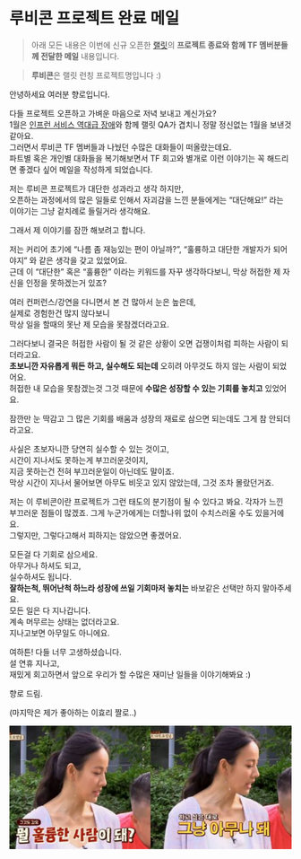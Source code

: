 # 루비콘 프로젝트 완료 메일

> 아래 모든 내용은 이번에 신규 오픈한 [랠릿](https://www.rallit.com/)의 **프로젝트 종료와 함께 TF 멤버분들께 전달한 메일** 내용입니다.  

> **루비콘**은 랠릿 런칭 프로젝트명입니다 :)

안녕하세요 여러분 향로입니다.  
  
다들 프로젝트 오픈하고 가벼운 마음으로 저녁 보내고 계신가요?  
1월은 [인프런 서비스 역대급 장애](https://www.inflearn.com/notices/385875)와 함께 랠릿 QA가 겹치니 정말 정신없는 1월을 보낸것 같아요.  
그러면서 루비콘 TF 멤버들과 나눴던 수많은 대화들이 떠올랐는데요.  
파트별 혹은 개인별 대화들을 복기해보면서 TF 회고와 별개로 이런 이야기는 꼭 해드리면 좋겠다 싶어 메일을 작성하게 되었습니다.  
  
저는 루비콘 프로젝트가 대단한 성과라고 생각 하지만,  
오픈하는 과정에서의 많은 일들로 인해서 자괴감을 느낀 분들에게는 “대단해요!” 라는 이야기는 그냥 겉치례로 들릴거라 생각해요.  
  
그래서 제 이야기를 잠깐 해보려고 합니다.  
  
저는 커리어 초기에 “나름 좀 재능있는 편이 아닐까?”, “훌륭하고 대단한 개발자가 되어야지” 와 같은 생각을 갖고 있었어요.  
근데 이 “대단한” 혹은 “훌륭한” 이라는 키워드를 자꾸 생각하다보니, 막상 허접한 제 자신을 인정을 못하겠는거 있죠?  
  
여러 컨퍼런스/강연을 다니면서 본 건 많아서 눈은 높은데,  
실제로 경험한건 많지 않다보니  
막상 일을 할때의 못난 제 모습을 못참겠더라고요.  
  
그러다보니 결국은 허접한 사람이 될 것 같은 상황이 오면 겁쟁이처럼 피하는 사람이 되더라고요.  
**초보니깐 자유롭게 뭐든 하고, 실수해도 되는데** 오히려 아무것도 하지 않는 사람이 되었어요.  
허접한 내 모습을 못참겠는것 그것 때문에 **수많은 성장할 수 있는 기회를 놓치고** 있었어요.  
  
잠깐만 눈 딱감고 그 많은 기회를 배움과 성장의 재료로 삼으면 되는데도 그게 참 안되더라고요.  
  
사실은 초보자니깐 당연히 실수할 수 있는 것이고,  
시간이 지나서도 못하는게 부끄러운것이지,  
지금 못하는건 전혀 부끄러운일이 아닌데도 말이죠.  
막상 시간이 지나서 물어보면 아무도 비웃고 있지 않았는데, 그것 조차 몰랐던거죠.  
  
저는 이 루비콘이란 프로젝트가 그런 태도의 분기점이 될 수 있다고 봐요.
각자가 느낀 부끄러운 점들이 많겠죠.
그게 누군가에게는 더할나위 없이 수치스러울 수도 있을거에요.  
그렇지만, 그렇다고해서 피하지는 않았으면 좋겠어요.  
  
모든걸 다 기회로 삼으세요.  
아무거나 하셔도 되고,  
실수하셔도 됩니다.  
**잘하는척, 뛰어난척 하느라 성장에 쓰일 기회마저 놓치는** 바보같은 선택만 하지 말아주세요.  
모든 일은 다 지나갑니다.  
계속 머무르는 상태는 없더라고요.  
지나고보면 아무일도 아니에요.  
  
여하튼!
다들 너무 고생하셨습니다.  
설 연휴 지나고,  
재밌게 회고하면서 앞으로 우리가 할 수많은 재미난 일들을 이야기해봐요 :)  
  
향로 드림.  
  
(마지막은 제가 좋아하는 이효리 짤로..)

![1](./images/1.png)
